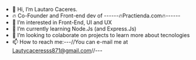 - 👋 Hi, I’m Lautaro Caceres.
- 🔥 Co-Founder and Front-end dev of ------🔥Practienda.com🔥------
- 👀 I’m interested in Front-End, UI and UX
- 🌱 I’m currently learning Node.Js (and Express.Js)
- 💞️ I’m looking to colaborate on projects to learn more about tecnologies
- 📫 How to reach me:---//You can e-mail me at Lautycaceresss871@gmail.com//---

